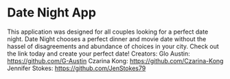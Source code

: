 # Date Night App

This application was designed for all couples looking for a perfect date night. Date Night chooses a perfect dinner and movie date without the hassel of disagreements and abundance of choices in your city. Check out the link today and create your perfect date!
Creators: 
Glo Austin: https://github.com/G-Austin
Czarina Kong: https://github.com/Czarina-Kong
Jennifer Stokes: https://github.com/JenStokes79

